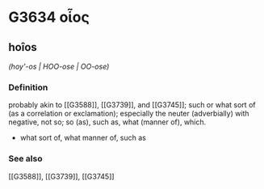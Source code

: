 # G3634 οἷος

## hoîos

_(hoy'-os | HOO-ose | OO-ose)_

### Definition

probably akin to [[G3588]], [[G3739]], and [[G3745]]; such or what sort of (as a correlation or exclamation); especially the neuter (adverbially) with negative, not so; so (as), such as, what (manner of), which.

- what sort of, what manner of, such as

### See also

[[G3588]], [[G3739]], [[G3745]]

